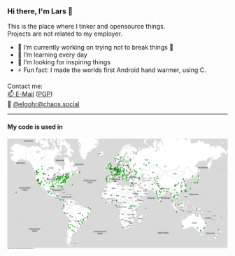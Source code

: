 ### Hi there, I'm Lars 👋

<!--
**elgohr/elgohr** is a ✨ _special_ ✨ repository because its `README.md` (this file) appears on your GitHub profile.
-->

This is the place where I tinker and opensource things.  
Projects are not related to my employer.

- 🔭 I’m currently working on trying not to break things 🤣
- 🌱 I’m learning every day
- 👯 I’m looking for inspiring things
- ⚡ Fun fact: I made the worlds first Android hand warmer, using C.

Contact me:  
[📫 E-Mail](mailto:lars@gohr.digital) ([PGP](email.pgp))   
🐘 [@elgohr@chaos.social](https://chaos.social/@elgohr)

<hr/>

#### My code is used in

![Map with global usage](https://raw.githubusercontent.com/elgohr/github-globe/main/global_usage.svg)
